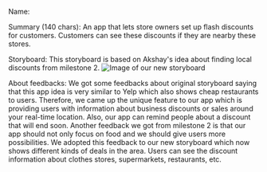 Name:

Summary (140 chars): An app that lets store owners set up flash discounts for customers.  Customers can see these discounts if they are nearby these stores. 

Storyboard: This storyboard is based on Akshay's idea about finding local discounts from milestone 2.
![Image of our new storyboard](https://github.com/princevietle/COGS121/blob/master/storyboards/new%20storyboard.jpg)

About feedbacks: We got some feedbacks about original storyboard saying that this app idea is very similar to Yelp which also shows cheap restaurants to users. Therefore, we came up the unique feature to our app which is providing users with information about business discounts or sales around your real-time location. Also, our app can remind people about a discount that will end soon. Another feedback we got from milestone 2 is that our app should not only focus on food and we should give users more possibilities. We adopted this feedback to our new storyboard which now shows different kinds of deals in the area. Users can see the discount information about clothes stores, supermarkets, restaurants, etc.


